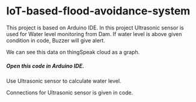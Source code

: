 # IoT-based-flood-avoidance-system
This project is based on Arduino IDE. In this project Ultrasonic sensor is used for Water level monitoring from Dam. 
If water level is above given condition in code, Buzzer will give alert. 

We can see this data on thingSpeak cloud as a graph.

##### Open this code in Arduino IDE. #####

Use Ultrasonic sensor to calculate water level.

Connections for Ultrasonic sensor is given in code.

